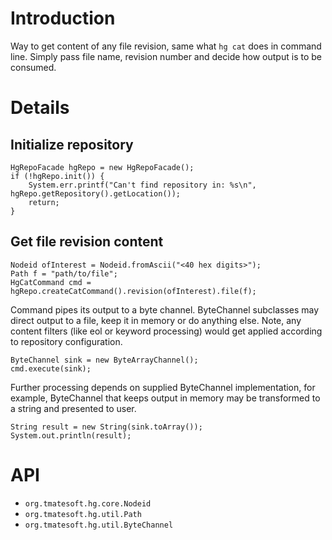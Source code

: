 # Introduction #

Way to get content of any file revision, same what `hg cat` does in command line. Simply pass file name, revision number and decide how output is to be consumed.


# Details #

## Initialize repository ##
```
HgRepoFacade hgRepo = new HgRepoFacade();
if (!hgRepo.init()) {
	System.err.printf("Can't find repository in: %s\n", hgRepo.getRepository().getLocation());
	return;
}
```

## Get file revision content ##
```
Nodeid ofInterest = Nodeid.fromAscii("<40 hex digits>");
Path f = "path/to/file";
HgCatCommand cmd = hgRepo.createCatCommand().revision(ofInterest).file(f);
```
Command pipes its output to a byte channel. ByteChannel subclasses may direct output to a file, keep it in memory or do anything else.
Note, any content filters (like eol or keyword processing) would get applied according to repository configuration.
```
ByteChannel sink = new ByteArrayChannel();
cmd.execute(sink);
```

Further processing depends on supplied ByteChannel implementation, for example, ByteChannel that keeps output in memory may be transformed to a string and presented to user.
```
String result = new String(sink.toArray());
System.out.println(result);
```

# API #
  * `org.tmatesoft.hg.core.Nodeid`
  * `org.tmatesoft.hg.util.Path`
  * `org.tmatesoft.hg.util.ByteChannel`